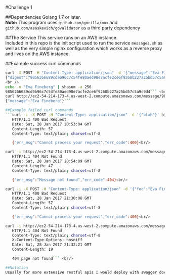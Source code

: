 #Challenge 1

##Dependencies
Golang 1.7 or later.<br />
**Note:** This program uses `github.com/gorilla/mux`  and `github.com/asaskevich/govalidator` as a third party dependency

##The Service
This service runs on an AWS instance.<br/>
Included in this repo is the init script used to run the service `messages.sh` as well as the very simple nginx configuration which works as a reverse proxy and lives on the AWS instance.

##Example success curl commands
```bash
curl -X POST -H "Content-Type: application/json" -d '{"message":"Eva Fineberg"}' http://ec2-54-214-173-4.us-west-2.compute.amazonaws.com/message <br/>
{"digest":"9856266689cd9b96c7c54fe80aed98e7acfe2ce6f9260b227a25bd57c5a9c9d4"}
<br />
echo -n "Eva Fineberg" | shasum -a 256
9856266689cd9b96c7c54fe80aed98e7acfe2ce6f9260b227a25bd57c5a9c9d4``` <br />
curl http://ec2-54-214-173-4.us-west-2.compute.amazonaws.com/message/9856266689cd9b96c7c54fe80aed98e7acfe2ce6f9260b227a25bd57c5a9c9d4
{"message":"Eva Fineberg"}```

##Example failed curl commands
```curl -i -X POST -H "Content-Type: application/json" -d '{"blah"}' http://ec2-54-214-173-4.us-west-2.compute.amazonaws.com/message
   HTTP/1.1 400 Bad Request
   Date: Sat, 28 Jan 2017 20:53:04 GMT
   Content-Length: 57
   Content-Type: text/plain; charset=utf-8

   {"err_msg":"Cannot process your request","err_code":400}<br/>

curl -i http://ec2-54-214-173-4.us-west-2.compute.amazonaws.com/message/blahblahblah
   HTTP/1.1 404 Not Found
   Date: Sat, 28 Jan 2017 20:54:09 GMT
   Content-Length: 47
   Content-Type: text/plain; charset=utf-8

   {"err_msg":"Message not found","err_code":404}<br/>

curl -i -X POST -H "Content-Type: application/json" -d '{"foo":"Eva Fineberg"}' http://ec2-54-214-173-4.us-west-2.compute.amazonaws.com/message
   HTTP/1.1 400 Bad Request
   Date: Sat, 28 Jan 2017 21:30:08 GMT
   Content-Length: 57
   Content-Type: text/plain; charset=utf-8

   {"err_msg":"Cannot process your request","err_code":400}<br/>

curl -i http://ec2-54-214-173-4.us-west-2.compute.amazonaws.com/message/
   HTTP/1.1 404 Not Found
   Content-Type: text/plain; charset=utf-8
   X-Content-Type-Options: nosniff
   Date: Sat, 28 Jan 2017 21:32:21 GMT
   Content-Length: 19

   404 page not found``` <br/>

##Notation
Usually for more extensive restful apis I would deploy with swagger documentation.